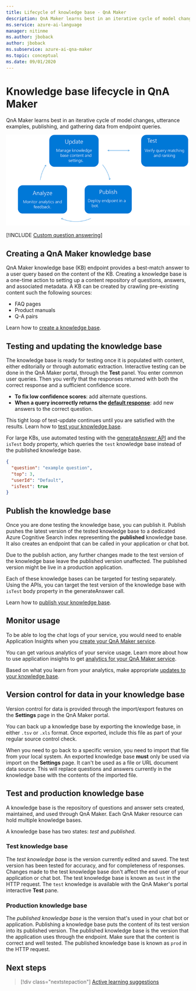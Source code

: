 ```yaml
---
title: Lifecycle of knowledge base - QnA Maker
description: QnA Maker learns best in an iterative cycle of model changes, utterance examples, publishing, and gathering data from endpoint queries.
ms.service: azure-ai-language
manager: nitinme
ms.author: jboback
author: jboback
ms.subservice: azure-ai-qna-maker
ms.topic: conceptual
ms.date: 09/01/2020
---
```


# Knowledge base lifecycle in QnA Maker
QnA Maker learns best in an iterative cycle of model changes, utterance examples, publishing, and gathering data from endpoint queries.

![Authoring cycle](../media/qnamaker-concepts-lifecycle/kb-lifecycle.png)

[!INCLUDE [Custom question answering](../includes/new-version.md)]

## Creating a QnA Maker knowledge base
QnA Maker knowledge base (KB) endpoint provides a best-match answer to a user query based on the content of the KB. Creating a knowledge base is a one-time action to setting up a content repository of questions, answers, and associated metadata. A KB can be created by crawling pre-existing content such the following sources:

- FAQ pages
- Product manuals
- Q-A pairs

Learn how to [create a knowledge base](../quickstarts/create-publish-knowledge-base.md).

## Testing and updating the knowledge base

The knowledge base is ready for testing once it is populated with content, either editorially or through automatic extraction. Interactive testing can be done in the QnA Maker portal, through the **Test** panel. You enter common user queries. Then you verify that the responses returned with both the correct response and a sufficient confidence score.


* **To fix low confidence scores**: add alternate questions.
* **When a query incorrectly returns the [default response](../How-to/change-default-answer.md)**: add new answers to the correct question.

This tight loop of test-update continues until you are satisfied with the results. Learn how to [test your knowledge base](../how-to/test-knowledge-base.md).

For large KBs, use automated testing with the [generateAnswer API](../how-to/metadata-generateanswer-usage.md#get-answer-predictions-with-the-generateanswer-api) and the `isTest` body property, which queries the `test` knowledge base instead of the published knowledge base.

```json
{
  "question": "example question",
  "top": 3,
  "userId": "Default",
  "isTest": true
}
```

## Publish the knowledge base
Once you are done testing the knowledge base, you can publish it. Publish pushes the latest version of the tested knowledge base  to a dedicated Azure Cognitive Search index representing the **published** knowledge base. It also creates an endpoint that can be called in your application or chat bot.

Due to the publish action, any further changes made to the test version of the knowledge base leave the published version unaffected. The published version might be live in a production application.

Each of these knowledge bases can be targeted for testing separately. Using the APIs, you can target the test version of the knowledge base with `isTest` body property in the generateAnswer call.

Learn how to [publish your knowledge base](../quickstarts/create-publish-knowledge-base.md#publish-the-knowledge-base).

## Monitor usage
To be able to log the chat logs of your service, you would need to enable Application Insights when you [create your QnA Maker service](../how-to/set-up-qnamaker-service-azure.md).

You can get various analytics of your service usage. Learn more about how to use application insights to get [analytics for your QnA Maker service](../how-to/get-analytics-knowledge-base.md).

Based on what you learn from your analytics, make appropriate [updates to your knowledge base](../how-to/edit-knowledge-base.md).

## Version control for data in your knowledge base

Version control for data is provided through the import/export features on the **Settings** page in the QnA Maker portal.

You can back up a knowledge base by exporting the knowledge base, in either `.tsv` or `.xls` format. Once exported, include this file as part of your regular source control check.

When you need to go back to a specific version, you need to import that file from your local system. An exported knowledge base **must** only be used via import on the **Settings** page. It can't be used as a file or URL document data source. This will replace questions and answers currently in the knowledge base with the contents of the imported file.

## Test and production knowledge base
A knowledge base is the repository of questions and answer sets created, maintained, and used through QnA Maker. Each QnA Maker resource can hold multiple knowledge bases.

A knowledge base has two states: *test* and *published*.

### Test knowledge base

The *test knowledge base* is the version currently edited and saved. The test version has been tested for accuracy, and for completeness of responses. Changes made to the test knowledge base don't affect the end user of your application or chat bot. The test knowledge base is known as `test` in the HTTP request. The `test` knowledge is available with the QnA Maker's portal interactive **Test** pane.

### Production knowledge base

The *published knowledge base* is the version that's used in your chat bot or application. Publishing a knowledge base puts the content of its test version into its published version. The published knowledge base is the version that the application uses through the endpoint. Make sure that the content is correct and well tested. The published knowledge base is known as `prod` in the HTTP request.


## Next steps

> [!div class="nextstepaction"]
> [Active learning suggestions](../index.yml)
